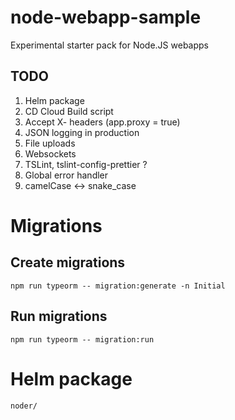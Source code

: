 # node-webapp-sample

Experimental starter pack for Node.JS webapps

## TODO

1. Helm package
1. CD Cloud Build script
1. Accept X- headers (app.proxy = true)
1. JSON logging in production
1. File uploads
1. Websockets
1. TSLint, tslint-config-prettier ?
1. Global error handler
1. camelCase <-> snake_case

# Migrations

## Create migrations

    npm run typeorm -- migration:generate -n Initial

## Run migrations

    npm run typeorm -- migration:run

# Helm package

    noder/
